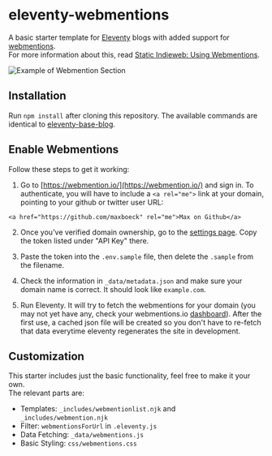 # eleventy-webmentions

A basic starter template for [Eleventy](https://www.11ty.io) blogs with added support for [webmentions](https://indieweb.org/Webmention).  
For more information about this, read [Static Indieweb: Using Webmentions](https://mxb.at/blog/using-webmentions-on-static-sites/).

![Example of Webmention Section](https://mxb.at/assets/media/static-indieweb-webmentions/starter-template.png)

## Installation

Run `npm install` after cloning this repository. The available commands are identical to [eleventy-base-blog](https://github.com/11ty/eleventy-base-blog).

## Enable Webmentions

Follow these steps to get it working:

1. Go to [https://webmention.io/](https://webmention.io/) and sign in. To authenticate, you will have to include a `<a rel="me">` link at your domain, pointing to your github or twitter user URL:  

```<a href="https://github.com/maxboeck" rel="me">Max on Github</a>```

2. Once you've verified domain ownership, go to the [settings page](https://webmention.io/settings). Copy the token listed under "API Key" there.

3. Paste the token into the `.env.sample` file, then delete the `.sample` from the filename.

4. Check the information in `_data/metadata.json` and make sure your domain name is correct.  It should look like `example.com`.

4. Run Eleventy. It will try to fetch the webmentions for your domain (you may not yet have any, check your webmentions.io [dashboard](https://webmention.io/dashboard)). After the first use, a cached json file will be created so you don't have to re-fetch that data everytime eleventy regenerates the site in development.

## Customization

This starter includes just the basic functionality, feel free to make it your own.  
The relevant parts are: 

* Templates: `_includes/webmentionlist.njk` and `_includes/webmention.njk`
* Filter: `webmentionsForUrl` in `.eleventy.js`
* Data Fetching: `_data/webmentions.js`
* Basic Styling: `css/webmentions.css`